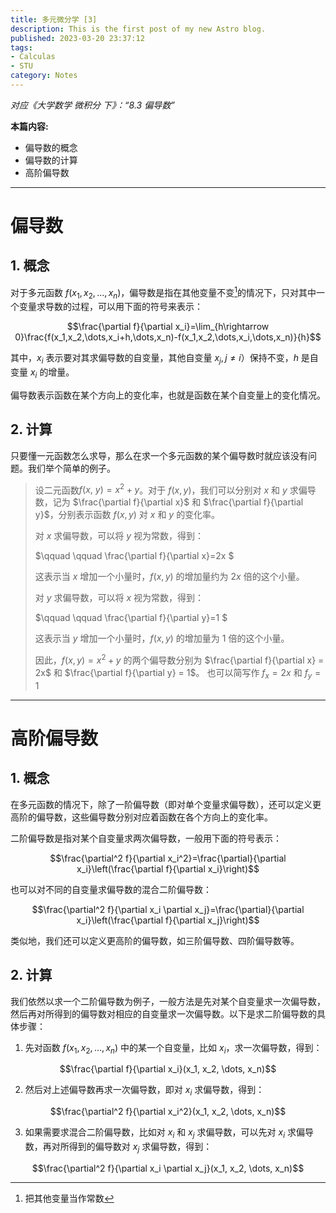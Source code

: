 ```yaml
---
title: 多元微分学 [3]
description: This is the first post of my new Astro blog.
published: 2023-03-20 23:37:12
tags:
- Calculas
- STU
category: Notes
---
```


*对应《大学数学 微积分 下》：“8.3 偏导数”*

**本篇内容:**
- 偏导数的概念
- 偏导数的计算
- 高阶偏导数


<!--more-->

---

# 偏导数
## 1. 概念
对于多元函数 $f(x_1,x_2,\dots,x_n)$，偏导数是指在其他变量不变[^1]的情况下，只对其中一个变量求导数的过程，可以用下面的符号来表示：

$$\frac{\partial f}{\partial x_i}=\lim_{h\rightarrow 0}\frac{f(x_1,x_2,\dots,x_i+h,\dots,x_n)-f(x_1,x_2,\dots,x_i,\dots,x_n)}{h}$$

其中，$x_i$ 表示要对其求偏导数的自变量，其他自变量 $x_j, j\neq i$）保持不变，$h$ 是自变量 $x_i$ 的增量。

偏导数表示函数在某个方向上的变化率，也就是函数在某个自变量上的变化情况。


## 2. 计算
只要懂一元函数怎么求导，那么在求一个多元函数的某个偏导数时就应该没有问题。我们举个简单的例子。
> 设二元函数$f(x,\ y) = x^2 + y$。对于 $f(x,y)$，我们可以分别对 $x$ 和 $y$ 求偏导数，记为 $\frac{\partial f}{\partial x}$ 和 $\frac{\partial f}{\partial y}$，分别表示函数 $f(x,y)$ 对 $x$ 和 $y$ 的变化率。
> 
> 对 $x$ 求偏导数，可以将 $y$ 视为常数，得到：
> 
> $\qquad \qquad \frac{\partial f}{\partial x}=2x $
> 
> 这表示当 $x$ 增加一个小量时，$f(x,y)$ 的增加量约为 $2x$ 倍的这个小量。
> 
> 对 $y$ 求偏导数，可以将 $x$ 视为常数，得到：
> 
> $\qquad \qquad \frac{\partial f}{\partial y}=1 $
> 
> 这表示当 $y$ 增加一个小量时，$f(x,y)$ 的增加量为 $1$ 倍的这个小量。
> 
> 因此，$f(x,y) = x^2 + y$ 的两个偏导数分别为 $\frac{\partial f}{\partial x} = 2x$ 和 $\frac{\partial f}{\partial y} = 1$。
> 也可以简写作 $f_x=2x$ 和 $f_y = 1$


[^1]: 把其他变量当作常数


---


# 高阶偏导数
## 1. 概念
在多元函数的情况下，除了一阶偏导数（即对单个变量求偏导数），还可以定义更高阶的偏导数，这些偏导数分别对应着函数在各个方向上的变化率。

二阶偏导数是指对某个自变量求两次偏导数，一般用下面的符号表示：

$$\frac{\partial^2 f}{\partial x_i^2}=\frac{\partial}{\partial x_i}\left(\frac{\partial f}{\partial x_i}\right)$$

也可以对不同的自变量求偏导数的混合二阶偏导数：

$$\frac{\partial^2 f}{\partial x_i \partial x_j}=\frac{\partial}{\partial x_i}\left(\frac{\partial f}{\partial x_j}\right)$$

类似地，我们还可以定义更高阶的偏导数，如三阶偏导数、四阶偏导数等。

## 2. 计算
我们依然以求一个二阶偏导数为例子，一般方法是先对某个自变量求一次偏导数，然后再对所得到的偏导数对相应的自变量求一次偏导数。以下是求二阶偏导数的具体步骤：

1.  先对函数 $f(x_1, x_2, \dots, x_n)$ 中的某一个自变量，比如 $x_i$，求一次偏导数，得到：

$$\frac{\partial f}{\partial x_i}(x_1, x_2, \dots, x_n)$$

2.  然后对上述偏导数再求一次偏导数，即对 $x_i$ 求偏导数，得到：

$$\frac{\partial^2 f}{\partial x_i^2}(x_1, x_2, \dots, x_n)$$


3.  如果需要求混合二阶偏导数，比如对 $x_i$ 和 $x_j$ 求偏导数，可以先对 $x_i$ 求偏导数，再对所得到的偏导数对 $x_j$ 求偏导数，得到：

$$\frac{\partial^2 f}{\partial x_i \partial x_j}(x_1, x_2, \dots, x_n)$$


